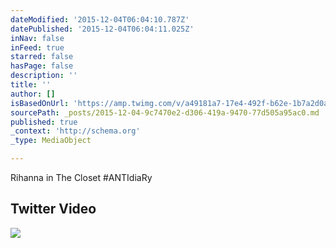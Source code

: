 ```yaml
---
dateModified: '2015-12-04T06:04:10.787Z'
datePublished: '2015-12-04T06:04:11.025Z'
inNav: false
inFeed: true
starred: false
hasPage: false
description: ''
title: ''
author: []
isBasedOnUrl: 'https://amp.twimg.com/v/a49181a7-17e4-492f-b62e-1b7a2d0ab7aa'
sourcePath: _posts/2015-12-04-9c7470e2-d306-419a-9470-77d505a95ac0.md
published: true
_context: 'http://schema.org'
_type: MediaObject

---
```

Rihanna in The Closet \#ANTIdiaRy

<article style=""><h1>Twitter Video</h1><p></p><img src="https://amp.twimg.com/prod/default/2015/12/04/03/933d1fe6-5134-48d4-9193-187790e94dbe_poster-1000.jpg" /></article>